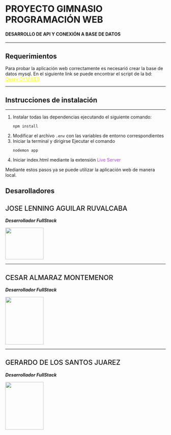 # PROYECTO GIMNASIO PROGRAMACIÓN WEB

#### DESARROLLO DE API Y CONEXIÓN A BASE DE DATOS

---

## Requerimientos

Para probar la aplicación web correctamente es necesarió crear la base de datos mysql. En el siguiente link se puede encontrar el script de la bd: <a href="https://gist.github.com/GerardoDLSJ/10af878a32e754b4dd4ee69e4b9a9358" style="color:yellow;">Query GYMWEB</a>

---

## Instrucciones de instalación

---

1. Instalar todas las dependencias ejecutando el siguiente comando:
   ```
   npm install
   ```
2. Modificar el archivo `.env` con las variables de entorno correspondientes
3. Iniciar la terminal y dirigirse Ejecutar el comando
   ```
   nodemon app
   ```
4. Iniciar index.html mediante la extensión <span style="color: #B93BF4;">Live Server</span>

Mediante estos pasos ya se puede utilizar la aplicación web de manera local.

## Desarolladores

<h2 style="font-weight: 500">JOSE LENNING AGUILAR RUVALCABA</h2>

**_Desarrollador FullStack_**

<img src="https://scontent.ftrc1-1.fna.fbcdn.net/v/t1.6435-9/96565621_236442624352247_1514239871810535424_n.jpg?_nc_cat=110&ccb=1-7&_nc_sid=174925&_nc_ohc=B7uFyrruxEYAX8apaVE&_nc_ht=scontent.ftrc1-1.fna&oh=00_AfAlr6QGIWtSODrm0baghNFLR5e9XCJQpVRCkkTKhe9dbw&oe=649F424F" style="width: 120px; height: 100px" />

---

<h2 style="font-weight: 500">CESAR ALMARAZ MONTEMENOR</h2>

**_Desarrollador FullStack_**

<img src="https://s.yimg.com/ny/api/res/1.2/vxkqLTRZMv1LOzCQHEk86g--/YXBwaWQ9aGlnaGxhbmRlcjt3PTEyMDA7aD0xODAw/https://media.zenfs.com/es/eluniversal.com.mx/bda22d216a63b2f4a838df1a11b8468f" style="width: 120px; height: 150px" />

---

<h2 style="font-weight: 500">GERARDO DE LOS SANTOS JUAREZ</h2>

**_Desarrollador FullStack_**

<img src="https://pbs.twimg.com/media/EkADEZKWsAAXFfJ?format=jpg&name=900x900" style="width: 120px; height: 150px" />

